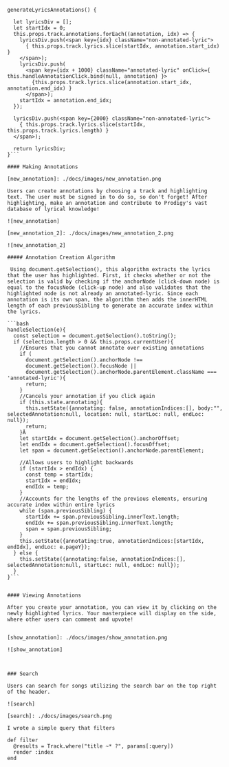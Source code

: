 ```
generateLyricsAnnotations() {

  let lyricsDiv = [];
  let startIdx = 0;
  this.props.track.annotations.forEach((annotation, idx) => {
    lyricsDiv.push(<span key={idx} className="non-annotated-lyric">
      { this.props.track.lyrics.slice(startIdx, annotation.start_idx) }
    </span>);
    lyricsDiv.push(
      <span key={idx + 1000} className="annotated-lyric" onClick={ this.handleAnnotationClick.bind(null, annotation) }>
        {this.props.track.lyrics.slice(annotation.start_idx, annotation.end_idx) }
      </span>);
    startIdx = annotation.end_idx;
  });

  lyricsDiv.push(<span key={2000} className="non-annotated-lyric">
    { this.props.track.lyrics.slice(startIdx, this.props.track.lyrics.length) }
  </span>);

  return lyricsDiv;
}```

#### Making Annotations

[new_annotation]: ./docs/images/new_annotation.png

Users can create annotations by choosing a track and highlighting text. The user must be signed in to do so, so don't forget! After highlighting, make an annotation and contribute to Prodigy's vast database of lyrical knowledge!

![new_annotation]

[new_annotation_2]: ./docs/images/new_annotation_2.png

![new_annotation_2]

##### Annotation Creation Algorithm

 Using document.getSelection(), this algorithm extracts the lyrics that the user has highlighted. First, it checks whether or not the selection is valid by checking if the anchorNode (click-down node) is equal to the focusNode (click-up node) and also validates that the highlighted node is not already an annotated-lyric. Since each annotation is its own span, the algorithm then adds the innerHTML length of each previousSibling to generate an accurate index within the lyrics.

```bash
handleSelection(e){
  const selection = document.getSelection().toString();
  if (selection.length > 0 && this.props.currentUser){
    //Ensures that you cannot annotate over existing annotations
    if (
      document.getSelection().anchorNode !==
      document.getSelection().focusNode ||
      document.getSelection().anchorNode.parentElement.className === 'annotated-lyric'){
      return;
    }
    //Cancels your annotation if you click again
    if (this.state.annotating){
      this.setState({annotating: false, annotationIndices:[], body:"", selectedAnnotation:null, location: null, startLoc: null, endLoc: null});
      return;
    }Â
    let startIdx = document.getSelection().anchorOffset;
    let endIdx = document.getSelection().focusOffset;
    let span = document.getSelection().anchorNode.parentElement;

    //Allows users to highlight backwards
    if (startIdx > endIdx) {
      const temp = startIdx;
      startIdx = endIdx;
      endIdx = temp;
    }
    //Accounts for the lengths of the previous elements, ensuring accurate index within entire lyrics
    while (span.previousSibling) {
      startIdx += span.previousSibling.innerText.length;
      endIdx += span.previousSibling.innerText.length;
      span = span.previousSibling;
    }
    this.setState({annotating:true, annotationIndices:[startIdx, endIdx], endLoc: e.pageY});
  } else {
    this.setState({annotating:false, annotationIndices:[], selectedAnnotation:null, startLoc: null, endLoc: null});
  }
}```


#### Viewing Annotations

After you create your annotation, you can view it by clicking on the newly highlighted lyrics. Your masterpiece will display on the side, where other users can comment and upvote!


[show_annotation]: ./docs/images/show_annotation.png

![show_annotation]



### Search

Users can search for songs utilizing the search bar on the top right of the header.

![search]

[search]: ./docs/images/search.png

I wrote a simple query that filters

def filter
  @results = Track.where("title ~* ?", params[:query])
  render :index
end

